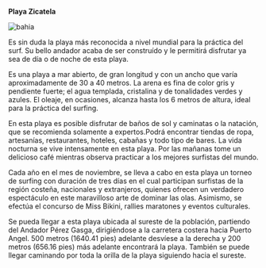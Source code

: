 **Playa Zicatela**

![bahia](images/zicatela.jpg)

Es sin duda la playa más reconocida a nivel mundial para la práctica del surf. Su bello andador acaba de ser construído y le permitirá disfrutar ya sea de día o de noche de esta playa.

Es una playa a mar abierto, de gran longitud y con un ancho que varía aproximadamente de 30 a 40 metros. La arena es fina de color gris y pendiente fuerte; el agua templada, cristalina y de tonalidades verdes y azules. El oleaje, en ocasiones, alcanza hasta los 6 metros de altura, ideal para la práctica del surfing.

En esta playa es posible disfrutar de baños de sol y caminatas o la natación, que se recomienda solamente a expertos.Podrá encontrar tiendas de ropa, artesanías, restaurantes, hoteles, cabañas y todo tipo de bares. La vida nocturna se vive intensamente en esta playa. Por las mañanas tome un delicioso café mientras observa practicar a los mejores surfistas del mundo.

Cada año en el mes de noviembre, se lleva a cabo en esta playa un torneo de surfing con duración de tres días en el cual participan surfistas de la región costeña, nacionales y extranjeros, quienes ofrecen un verdadero espectáculo en este maravilloso arte de dominar las olas. Asimismo, se efectúa el concurso de Miss Bikini, rallies maratones y eventos culturales.

Se pueda llegar a esta playa ubicada al sureste de la población, partiendo del Andador Pérez Gasga, dirigiéndose a la carretera costera hacia Puerto Angel. 500 metros (1640.41 pies) adelante desvíese a la derecha y 200 metros (656.16 pies) más adelante encontrará la playa. También se puede llegar caminando por toda la orilla de la playa siguiendo hacia el sureste.
